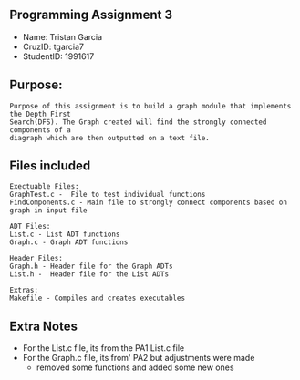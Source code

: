 ## Programming Assignment 3 
* Name: Tristan Garcia
* CruzID: tgarcia7
* StudentID: 1991617

## Purpose:
    Purpose of this assignment is to build a graph module that implements the Depth First 
    Search(DFS). The Graph created will find the strongly connected components of a 
    diagraph which are then outputted on a text file. 

## Files included
    Exectuable Files:
    GraphTest.c -  File to test individual functions 
    FindComponents.c - Main file to strongly connect components based on graph in input file

    ADT Files:
    List.c - List ADT functions
    Graph.c - Graph ADT functions

    Header Files:
    Graph.h - Header file for the Graph ADTs
    List.h -  Header file for the List ADTs

    Extras:
    Makefile - Compiles and creates executables

## Extra Notes
* For the List.c file, its from the PA1 List.c file
* For the Graph.c file, its from' PA2 but adjustments were made
    * removed some functions and added some new ones